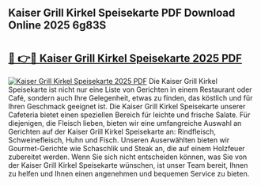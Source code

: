 ## Kaiser Grill Kirkel Speisekarte PDF Download Online 2025 6g83S

# <h2><a href="http://gc8m2u.nevu.top/?p=Kaiser+Grill+Kirkel+Speisekarte">🔗 👉🔴 Kaiser Grill Kirkel Speisekarte 2025 PDF</a></h2>

[![Kaiser Grill Kirkel Speisekarte 2025 PDF](https://i.imgur.com/dBaPXMq.png)](http://gc8m2u.nevu.top/?p=Kaiser+Grill+Kirkel+Speisekarte)
Die Kaiser Grill Kirkel Speisekarte ist nicht nur eine Liste von Gerichten in einem Restaurant oder Café, sondern auch Ihre Gelegenheit, etwas zu finden, das köstlich und für Ihren Geschmack geeignet ist. Die Kaiser Grill Kirkel Speisekarte unserer Cafeteria bietet einen speziellen Bereich für leichte und frische Salate. Für diejenigen, die Fleisch lieben, bieten wir eine umfangreiche Auswahl an Gerichten auf der Kaiser Grill Kirkel Speisekarte an: Rindfleisch, Schweinefleisch, Huhn und Fisch. Unseren Auserwählten bieten wir Gourmet-Gerichte wie Schaschlik und Steak an, die auf einem Holzfeuer zubereitet werden. Wenn Sie sich nicht entscheiden können, was Sie von der Kaiser Grill Kirkel Speisekarte wünschen, ist unser Team bereit, Ihnen zu helfen und Ihnen einen angenehmen und bequemen Service zu bieten.

